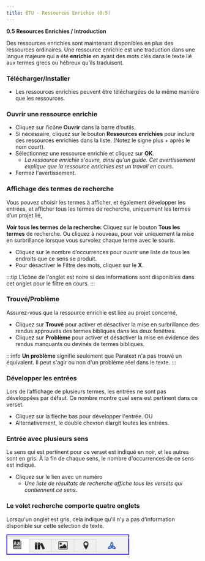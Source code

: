 ```yaml
---
title: ÉTU - Ressources Enrichie (0.5)
---
```

**0.5 Resources Enrichies / Introduction**

Des ressources enrichies sont maintenant disponibles en plus des ressources ordinaires. Une ressource enrichie est une traduction dans une langue majeure qui a été **enrichie** en ayant des mots clés dans le texte lié aux termes grecs ou hébreux qu’ils traduisent.

### Télécharger/Installer

-  Les ressources enrichies peuvent être téléchargées de la même manière que les ressources.

### Ouvrir une ressource enrichie

-  Cliquez sur l’icône **Ouvrir** dans la barre d’outils.
-  Si nécessaire, cliquez sur le bouton **Ressources enrichies** pour inclure des ressources enrichies dans la liste. (Notez le signe plus + après le nom court).
-  Sélectionnez une ressource enrichie et cliquez sur **OK**.
   -  *La ressource enrichie s'ouvre, ainsi qu'un guide. Cet avertissement explique que la ressource enrichies est un travail en cours*.
-  Fermez l'avertissement.

### Affichage des termes de recherche

Vous pouvez choisir les termes à afficher, et également développer les entrées, et afficher tous les termes de recherche, uniquement les termes d’un projet lié,

**Voir tous les termes de la recherche:** Cliquez sur le bouton **Tous les termes** de recherche. Ou cliquez à nouveau, pour voir uniquement la mise en surbrillance lorsque vous survolez chaque terme avec le souris.

-  Cliquez sur le nombre d’occurrences pour ouvrir une liste de tous les endroits que ce sens se produit.
-  Pour désactiver le Filtre des mots, cliquez sur le **X**.

:::tip
L'icône de l'onglet est noire si des informations sont disponibles dans cet onglet pour le filtre en cours.
:::
### Trouvé/Problème

Assurez-vous que la ressource enrichie est liée au projet concerné,

-  Cliquez sur **Trouvé** pour activer et désactiver la mise en surbrillance des rendus approuvés des termes bibliques dans les deux fenêtres.
-  Cliquez sur **Problème** pour activer et désactiver la mise en évidence des rendus manquants ou devinés de termes bibliques.

:::info
**Un problème** signifie seulement que Paratext n'a pas trouvé un équivalent. Il peut s'agir ou non d'un problème réel dans le texte.
:::

### Développer les entrées

Lors de l’affichage de plusieurs termes, les entrées ne sont pas développées par défaut. Ce nombre montre quel sens est pertinent dans ce verset.

-  Cliquez sur la flèche bas pour développer l'entrée. OU
-  Alternativement, le double chevron élargit toutes les entrées.

### Entrée avec plusieurs sens

Le sens qui est pertinent pour ce verset est indiqué en noir, et les autres sont en gris. À la fin de chaque sens, le nombre d'occurrences de ce sens est indiqué.

-  Cliquez sur le lien avec un numéro
   -  *Une liste de résultats de recherche affiche tous les versets qui contiennent ce sens*.

### Le volet recherche comporte quatre onglets

Lorsqu'un onglet est gris, cela indique qu'il n'y a pas d'information disponible sur cette sélection de texte.

![](../media/c9e4819030709e2f0881d6dec6998cf6.png)
